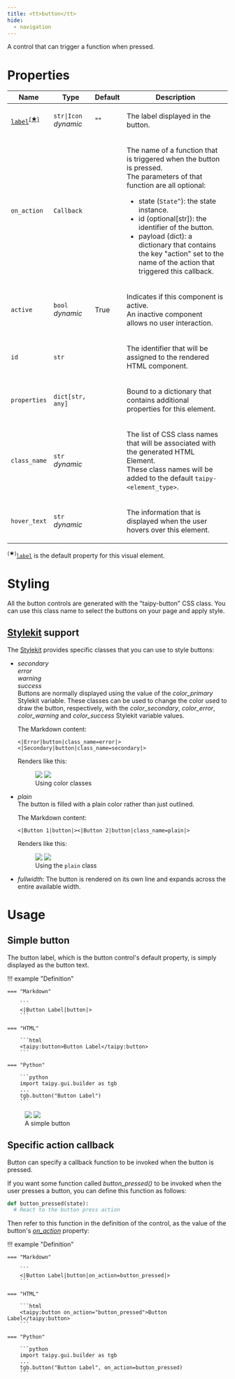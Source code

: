 ```yaml
---
title: <tt>button</tt>
hide:
  - navigation
---
```


<!-- Category: controls -->
A control that can trigger a function when pressed.

# Properties


<table>
<thead>
    <tr>
    <th>Name</th>
    <th>Type</th>
    <th>Default</th>
    <th>Description</th>
    </tr>
</thead>
<tbody>
<tr>
<td nowrap><code id="p-label"><u><bold>label</bold></u></code><sup><a href="#dv">(&#9733;)</a></sup></td>
<td><code>str|Icon</code><br/><i>dynamic</i></td>
<td nowrap>""</td>
<td><p>The label displayed in the button.</p></td>
</tr>
<tr>
<td nowrap><code id="p-on_action">on_action</code></td>
<td><code>Callback</code></td>
<td nowrap></td>
<td><p>The name of a function that is triggered when the button is pressed.<br/>The parameters of that function are all optional:
<ul>
<li>state (<code>State^</code>): the state instance.</li>
<li>id (optional[str]): the identifier of the button.</li>
<li>payload (dict): a dictionary that contains the key "action" set to the name of the action that triggered this callback.</li>
</ul></p></td>
</tr>
<tr>
<td nowrap><code id="p-active">active</code></td>
<td><code>bool</code><br/><i>dynamic</i></td>
<td nowrap>True</td>
<td><p>Indicates if this component is active.<br/>An inactive component allows no user interaction.</p></td>
</tr>
<tr>
<td nowrap><code id="p-id">id</code></td>
<td><code>str</code></td>
<td nowrap></td>
<td><p>The identifier that will be assigned to the rendered HTML component.</p></td>
</tr>
<tr>
<td nowrap><code id="p-properties">properties</code></td>
<td><code>dict[str, any]</code></td>
<td nowrap></td>
<td><p>Bound to a dictionary that contains additional properties for this element.</p></td>
</tr>
<tr>
<td nowrap><code id="p-class_name">class_name</code></td>
<td><code>str</code><br/><i>dynamic</i></td>
<td nowrap></td>
<td><p>The list of CSS class names that will be associated with the generated HTML Element.<br/>These class names will be added to the default <code>taipy-&lt;element_type&gt;</code>.</p></td>
</tr>
<tr>
<td nowrap><code id="p-hover_text">hover_text</code></td>
<td><code>str</code><br/><i>dynamic</i></td>
<td nowrap></td>
<td><p>The information that is displayed when the user hovers over this element.</p></td>
</tr>
  </tbody>
</table>

<p><sup id="dv">(&#9733;)</sup><a href="#p-label" title="Jump to the default property documentation."><code>label</code></a> is the default property for this visual element.</p>

# Styling

All the button controls are generated with the "taipy-button" CSS class. You can use this class
name to select the buttons on your page and apply style.

## [Stylekit](../styling/stylekit.md) support

The [Stylekit](../styling/stylekit.md) provides specific classes that you can use to style buttons:

* *secondary*<br/>*error*<br/>*warning*<br/>*success*<br/>
    Buttons are normally displayed using the value of the *color_primary* Stylekit variable.
    These classes can be used to change the color used to draw the button, respectively, with
    the *color_secondary*, *color_error*, *color_warning* and *color_success* Stylekit variable
    values.

    The Markdown content: 
    ```
    <|Error|button|class_name=error|><|Secondary|button|class_name=secondary|>
    ```

    Renders like this:
    <figure>
      <img src="../button-stylekit_color-d.png" class="visible-dark" />
      <img src="../button-stylekit_color-l.png" class="visible-light"/>
      <figcaption>Using color classes</figcaption>
    </figure>

* *plain*<br/>
    The button is filled with a plain color rather than just outlined.

    The Markdown content: 
    ```
    <|Button 1|button|><|Button 2|button|class_name=plain|>
    ```

    Renders like this:
    <figure>
        <img src="../button-stylekit_plain-d.png" class="visible-dark" />
        <img src="../button-stylekit_plain-l.png" class="visible-light"/>
        <figcaption>Using the <code>plain</code> class</figcaption>
    </figure>

* *fullwidth*: The button is rendered on its own line and expands across the entire available
  width.

# Usage

## Simple button

The button label, which is the button control's default property, is simply displayed as the button
text.

!!! example "Definition"

    === "Markdown"

        ```
        <|Button Label|button|>
        ```

    === "HTML"

        ```html
        <taipy:button>Button Label</taipy:button>
        ```

    === "Python"

        ```python
        import taipy.gui.builder as tgb
        ...
        tgb.button("Button Label")
        ```

<figure>
    <img src="../button-simple-d.png" class="visible-dark" />
    <img src="../button-simple-l.png" class="visible-light"/>
    <figcaption>A simple button</figcaption>
</figure>

## Specific action callback

Button can specify a callback function to be invoked when the button is pressed.

If you want some function called *button_pressed()* to be invoked when the user presses a button,
you can define this function as follows:
```py
def button_pressed(state):
  # React to the button press action
```

Then refer to this function in the definition of the control, as the value of the button's
[*on_action*](#p-on_action) property:

!!! example "Definition"

    === "Markdown"

        ```
        <|Button Label|button|on_action=button_pressed|>
        ```

    === "HTML"

        ```html
        <taipy:button on_action="button_pressed">Button Label</taipy:button>
        ```

    === "Python"

        ```python
        import taipy.gui.builder as tgb
        ...
        tgb.button("Button Label", on_action=button_pressed)
        ```
